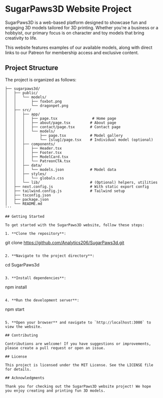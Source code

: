 # SugarPaws3D Website Project

SugarPaws3D is a web-based platform designed to showcase fun and engaging 3D models tailored for 3D printing. Whether you're a business or a hobbyist, our primary focus is on character and toy models that bring creativity to life.

This website features examples of our available models, along with direct links to our Patreon for membership access and exclusive content.

## Project Structure

The project is organized as follows:

```
├── sugarpaws3d/
│   ├── public/
│   │   └── models/
│   │       ├── foxbot.png
│   │       └── dragonpet.png
│   ├── src/
│   │   ├── app/
│   │   │   ├── page.tsx                # Home page
│   │   │   ├── about/page.tsx         # About page
│   │   │   ├── contact/page.tsx       # Contact page
│   │   │   └── models/
│   │   │       ├── page.tsx           # Model gallery
│   │   │       └── [slug]/page.tsx    # Individual model (optional)
│   │   ├── components/
│   │   │   ├── Header.tsx
│   │   │   ├── Footer.tsx
│   │   │   ├── ModelCard.tsx
│   │   │   └── PatreonCTA.tsx
│   │   ├── data/
│   │   │   └── models.json            # Model data
│   │   ├── styles/
│   │   │   └── globals.css
│   │   └── lib/                       # (Optional) helpers, utilities
│   ├── next.config.js                 # With static export config
│   ├── tailwind.config.js             # Tailwind setup
│   ├── tsconfig.json
│   ├── package.json
│   └── README.md
'''

## Getting Started

To get started with the SugarPaws3D website, follow these steps:

1. **Clone the repository**:
   ```
   git clone https://github.com/Analytics206/SugarPaws3d.git
   ```

2. **Navigate to the project directory**:
   ```
   cd SugarPaws3d
   ```

3. **Install dependencies**:
   ```
   npm install
   ```

4. **Run the development server**:
   ```
   npm start
   ```

5. **Open your browser** and navigate to `http://localhost:3000` to view the website.

## Contributing

Contributions are welcome! If you have suggestions or improvements, please create a pull request or open an issue.

## License

This project is licensed under the MIT License. See the LICENSE file for details.

## Acknowledgments

Thank you for checking out the SugarPaws3D website project! We hope you enjoy creating and printing fun 3D models.
